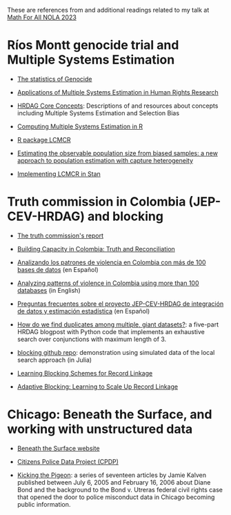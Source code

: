 These are references from and additional readings related to my talk at [Math
For All NOLA 2023](https://sites.google.com/view/mathforallnola)

# Ríos Montt genocide trial and Multiple Systems Estimation

- [The statistics of Genocide](https://chance.amstat.org/2018/02/statistics-of-genocide/)

- [Applications of Multiple Systems Estimation in Human Rights
  Research](https://doi.org/10.1080/00031305.2013.821093)

- [HRDAG Core Concepts](https://hrdag.org/coreconcepts/): Descriptions of and
  resources about concepts including Multiple Systems Estimation and Selection
  Bias

- [Computing Multiple Systems Estimation in
  R](https://hrdag.org/tech-notes/basic-mse.html)

- [R package LCMCR](https://cran.r-project.org/package=LCMCR)

- [Estimating the observable population size from biased samples: a new
  approach to population estimation with capture
  heterogeneity](https://arxiv.org/abs/1606.02235)

- [Implementing LCMCR in Stan](https://hrdag.org/tech-notes/implementing-lcmcr-in-stan.html)

# Truth commission in Colombia (JEP-CEV-HRDAG) and blocking

- [The truth commission's report](https://www.comisiondelaverdad.co/)

- [Building Capacity in Colombia: Truth and
  Reconciliation](https://hrdag.org/2021/10/28/colombia-truth-reconciliation/)

- [Analizando los patrones de violencia en Colombia con más de 100 bases de
  datos](https://hrdag.org/2022/08/22/analizando-colombia/) (en Español)

- [Analyzing patterns of violence in Colombia using more than 100
  databases](https://hrdag.org/2022/09/20/colombia-100-databases/) (in English)

- [Preguntas frecuentes sobre el proyecto JEP-CEV-HRDAG de integración de datos
  y estimación estadística](https://hrdag.org/colombia-faq/) (en Español)

- [How do we find duplicates among multiple, giant
  datasets?](https://hrdag.org/tech-notes/adaptive-blocking-writeup-1.html): a
  five-part HRDAG blogpost with Python code that implements an exhaustive
  search over conjunctions with maximum length of 3.

- [blocking github repo](https://github.com/tarakc02/blocking): demonstration
  using simulated data of the local search approach (in Julia)

- [Learning Blocking Schemes for Record Linkage](https://dl.acm.org/doi/abs/10.5555/1597538.1597609)

- [Adaptive Blocking: Learning to Scale Up Record
  Linkage](https://www.cs.utexas.edu/~ml/papers/blocking-icdm-06.pdf)

# Chicago: Beneath the Surface, and working with unstructured data

- [Beneath the Surface website](https://btsurface.com/)

- [Citizens Police Data Project (CPDP)](https://cpdp.co/)

- [Kicking the Pigeon](https://invisible.institute/kicking-the-pigeon): a
  series of seventeen articles by Jamie Kalven published between July 6, 2005
  and February 16, 2006 about Diane Bond and the background to the Bond v.
  Utreras federal civil rights case that opened the door to police misconduct
  data in Chicago becoming public information.
